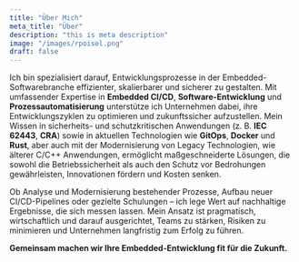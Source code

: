 ```yaml
---
title: "Über Mich"
meta_title: "Über"
description: "this is meta description"
image: "/images/rpoisel.png"
draft: false
---
```


Ich bin spezialisiert darauf, Entwicklungsprozesse in der Embedded-Softwarebranche effizienter, skalierbarer und sicherer zu gestalten. Mit umfassender Expertise in **Embedded CI/CD**, **Software-Entwicklung** und **Prozessautomatisierung** unterstütze ich Unternehmen dabei, ihre Entwicklungszyklen zu optimieren und zukunftssicher aufzustellen. Mein Wissen in sicherheits- und schutzkritischen Anwendungen (z. B. **IEC 62443**, **CRA**) sowie in aktuellen Technologien wie **GitOps**, **Docker** und **Rust**, aber auch mit der Modernisierung von Legacy Technologien, wie älterer C/C++ Anwendungen, ermöglicht maßgeschneiderte Lösungen, die sowohl die Betriebssicherheit als auch den Schutz vor Bedrohungen gewährleisten, Innovationen fördern und Kosten senken.

Ob Analyse und Modernisierung bestehender Prozesse, Aufbau neuer CI/CD-Pipelines oder gezielte Schulungen – ich lege Wert auf nachhaltige Ergebnisse, die sich messen lassen. Mein Ansatz ist pragmatisch, wirtschaftlich und darauf ausgerichtet, Teams zu stärken, Risiken zu minimieren und Unternehmen langfristig zum Erfolg zu führen.

**Gemeinsam machen wir Ihre Embedded-Entwicklung fit für die Zukunft.**
